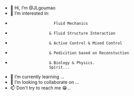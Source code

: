 - 👋 Hi, I’m @JLgoumao
- 👀 I’m interested in: 
-                        Fluid Mechanics 
-                      & Fluid Structure Interaction 
-                      & Active Control & Mixed Control 
-                      & Pedicition based on Reconstuction 
-                      & Biology & Physics.
                       Spirit...
- 🌱 I’m currently learning ...
- 💞️ I’m looking to collaborate on ...
- 📫 Don't try to reach me 😁...

<!---
JLgoumao/JLgoumao is a ✨ special ✨ repository because its `README.md` (this file) appears on your GitHub profile.
You can click the Preview link to take a look at your changes.
--->
